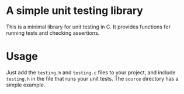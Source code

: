 # A simple unit testing library
This is a minimal library for unit testing in C. It provides functions for running tests and checking assertions.

# Usage
Just add the `testing.h` and `testing.c` files to your project, and include `testing.h` in the file that runs your unit tests. The `source` directory has a simple example.
